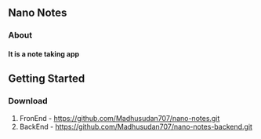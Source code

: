 ## Nano Notes

### About
#### It is a note taking app

## Getting Started

### Download
1. FronEnd - https://github.com/Madhusudan707/nano-notes.git
2. BackEnd - https://github.com/Madhusudan707/nano-notes-backend.git




